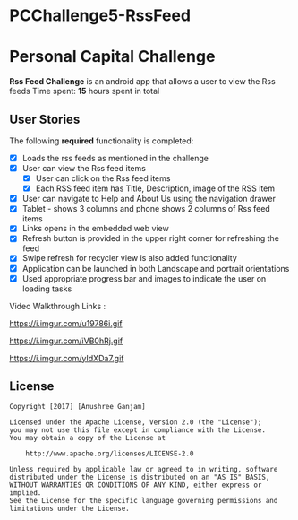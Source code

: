 # PCChallenge5-RssFeed
# Personal Capital Challenge

**Rss Feed Challenge** is an android app that allows a user to view the Rss feeds 
Time spent: **15** hours spent in total

## User Stories

The following **required** functionality is completed:

* [x] Loads the rss feeds as mentioned in the challenge
* [x] User can view the Rss feed items
  * [x] User can click on the Rss feed items
  * [x] Each RSS feed item has Title, Description, image of the RSS item
* [x] User can navigate to Help and About Us using the navigation drawer
* [x] Tablet - shows 3 columns and phone shows 2 columns of Rss feed items
* [x] Links opens in the embedded web view
* [x] Refresh button is provided in the upper right corner for refreshing the feed
* [x] Swipe refresh for recycler view is also added functionality
* [x] Application can be launched in both Landscape and portrait orientations
* [x] Used appropriate progress bar and images to indicate the user on loading tasks

Video Walkthrough Links : 

https://i.imgur.com/u19786i.gif 


https://i.imgur.com/iVB0hRj.gif 


https://i.imgur.com/yIdXDa7.gif



## License

    Copyright [2017] [Anushree Ganjam]

    Licensed under the Apache License, Version 2.0 (the "License");
    you may not use this file except in compliance with the License.
    You may obtain a copy of the License at

        http://www.apache.org/licenses/LICENSE-2.0

    Unless required by applicable law or agreed to in writing, software
    distributed under the License is distributed on an "AS IS" BASIS,
    WITHOUT WARRANTIES OR CONDITIONS OF ANY KIND, either express or implied.
    See the License for the specific language governing permissions and
    limitations under the License.
